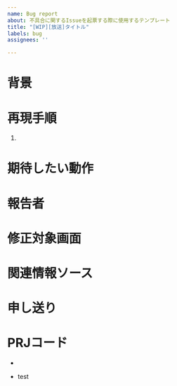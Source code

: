 ```yaml
---
name: Bug report
about: 不具合に関するIssueを起票する際に使用するテンプレート
title: "[WIP][放送]タイトル"
labels: bug
assignees: ''

---
```


<!-- 詳細は=>のDocbase記事を参照。https://nxt-sys.docbase.io/posts/306734/edit#%E4%B8%8D%E5%85%B7%E5%90%88%E5%AF%BE%E5%BF%9C  -->

<!-- ★☆★☆★☆★☆★☆既存の設計書に影響が出る改修の場合、本Issue作成と同じタイミングでDocbaseを修正すること★☆★☆★☆★☆★☆ -->

# 背景
<!---
- もし下記のような記載事項があれば必要に応じて記述する。(必須ではない)
    - 不具合として対応することになった経緯
    - バグが発生することとなった明確な理由・経緯
-->

# 再現手順
1. 
<!---
- 不具合の再現手順をできるだけ詳細に箇条書きで記述する。
    - 再現手順が確立できていない場合は、事象をわかる範囲で細かく記載する。
- 発生した環境(本番/exam-a/ローカル等)については必ず記載すること
-->

# 期待したい動作
<!---
- 再現手順の手順を踏んだ際に、あるべき動作を記述する。
-->

# 報告者
<!---
- この不具合が誰から持ち込まれたものなのかを記載する。
- また、修正に関して仕様を詰める必要があり、その相手が依頼者と異なる場合、それも記載する。
    - 必要があるけどだれかはわからない場合は、不明と記載してください。
-->

# 修正対象画面
<!---
- 修正対象となる画面。
- 画面がないものに関しては、機能名を記載。
-->

# 関連情報ソース
<!---
- このストーリーと関連する情報のURLとパスを列挙する。
- 例
    - 不具合を報告するJIRAのチケットへのURL
    - 不具合を報告するメールの宛先/受信時刻/件名。
    - 関連するAPI仕様書のURL
-->

# 申し送り
<!---
- 起票者から実装担当者/QA担当者へ、どれだけクリティカルかな修正か、特に気をつけて欲しい点はどこか、またテストとして必要な観点を追記する。
- 実装担当者からQA担当者への申し送りもここに記載する。
-->

# PRJコード
-

- test
